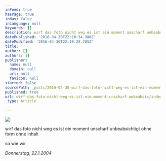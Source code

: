 ```yaml
---
inFeed: true
hasPage: true
inNav: false
inLanguage: null
keywords: []
description: wirf das foto nicht weg es ist ein moment unscharf unbeabsichtigt ohne form ohne inhalt
datePublished: '2016-04-30T22:18:34.980Z'
dateModified: '2016-04-30T22:18:28.705Z'
title: ''
author: []
authors: []
publisher:
  name: null
  domain: null
  url: null
  favicon: null
starred: false
sourcePath: _posts/2016-04-30-wirf-das-foto-nicht-weg-es-ist-ein-moment-unscharf-unbeabsic.md
published: true
url: wirf-das-foto-nicht-weg-es-ist-ein-moment-unscharf-unbeabsic/index.html
_type: Article

---
```

![](https://the-grid-user-content.s3-us-west-2.amazonaws.com/bcbb30da-fc0f-4599-98af-2dce0080be7b.jpg)

wirf das foto nicht weg es ist ein moment unscharf unbeabsichtigt ohne form ohne inhalt

so wie wir

_Donnerstag, 22.1.2004_